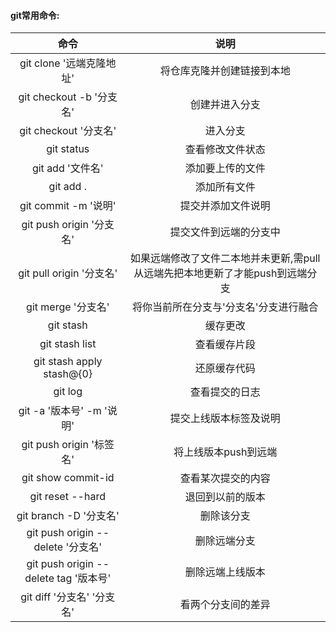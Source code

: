 #### git常用命令:
|    命令          |    说明                      |
| :---------------: | :--------------------------: |
|git clone '远端克隆地址'| 将仓库克隆并创建链接到本地|
|git checkout -b '分支名'| 创建并进入分支         |
|git checkout '分支名'  | 进入分支                |
|git status            | 查看修改文件状态         |
|git add '文件名'       | 添加要上传的文件|
|git add .             | 添加所有文件       |
|git commit -m '说明'   | 提交并添加文件说明|
|git push origin '分支名'| 提交文件到远端的分支中|
|git pull origin '分支名'|如果远端修改了文件二本地并未更新,需pull从远端先把本地更新了才能push到远端分支|
|git merge '分支名'  | 将你当前所在分支与'分支名'分支进行融合|
|git stash           |缓存更改                        |
|git stash list      |查看缓存片段                     |
|git stash apply stash@{0}| 还原缓存代码|
|git log             |查看提交的日志         |
|git -a '版本号' -m '说明'|提交上线版本标签及说明|
|git push origin '标签名'| 将上线版本push到远端|
|git show commit-id| 查看某次提交的内容|
|git reset --hard  |退回到以前的版本|
|git branch -D '分支名'|删除该分支|
|git push origin --delete '分支名'|删除远端分支|
|git push origin --delete tag '版本号'|删除远端上线版本|
|git diff '分支名' '分支名'| 看两个分支间的差异|